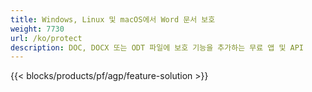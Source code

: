 ```yaml
---
title: Windows, Linux 및 macOS에서 Word 문서 보호 
weight: 7730
url: /ko/protect
description: DOC, DOCX 또는 ODT 파일에 보호 기능을 추가하는 무료 앱 및 API
---
```


{{< blocks/products/pf/agp/feature-solution >}} 

